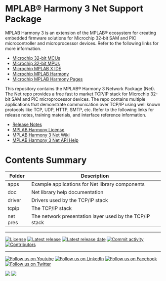 # MPLAB® Harmony 3 Net Support Package

MPLAB Harmony 3 is an extension of the MPLAB® ecosystem for creating
embedded firmware solutions for Microchip 32-bit SAM and PIC microcontroller
and microprocessor devices.  Refer to the following links for more information.

 - [Microchip 32-bit MCUs](https://www.microchip.com/design-centers/32-bit)
 - [Microchip 32-bit MPUs](https://www.microchip.com/design-centers/32-bit-mpus)
 - [Microchip MPLAB X IDE](https://www.microchip.com/mplab/mplab-x-ide)
 - [Microchip MPLAB Harmony](https://www.microchip.com/mplab/mplab-harmony)
 - [Microchip MPLAB Harmony Pages](https://microchip-mplab-harmony.github.io/)

This repository contains the MPLAB® Harmony 3 Network Package (Net).  The
Net repo provides a free fast to market TCP/IP stack for Microchip 32-bit SAM and PIC microprocessor
devices. The repo contains multiple applications that demonstrate communication over TCP/IP
using well known protocols like TCP, UDP, HTTP, SMTP, etc.
Refer to the following links for release notes, training materials, and interface
reference information.

 - [Release Notes](./release_notes.md)
 - [MPLAB Harmony License](mplab_harmony_license.md)
 - [MPLAB Harmony 3 Net Wiki](https://github.com/Microchip-MPLAB-Harmony/net/wiki)
 - [MPLAB Harmony 3 Net API Help](https://microchip-mplab-harmony.github.io/net)

# Contents Summary

| Folder     | Description                                               |
|------------|-----------------------------------------------------------|
| apps       | Example applications for Net library components           |
| doc        | Net library help documentation                            |
| driver     | Drivers used by the TCP/IP stack                          |
| tcpip      | The TCP/IP stack                                          |
| net pres   | The network presentation layer used by the TCP/IP stack   |

____

[![License](https://img.shields.io/badge/license-Harmony%20license-orange.svg)](https://github.com/Microchip-MPLAB-Harmony/net/blob/master/mplab_harmony_license.md)
[![Latest release](https://img.shields.io/github/release/Microchip-MPLAB-Harmony/net.svg)](https://github.com/Microchip-MPLAB-Harmony/net/releases/latest)
[![Latest release date](https://img.shields.io/github/release-date/Microchip-MPLAB-Harmony/net.svg)](https://github.com/Microchip-MPLAB-Harmony/net/releases/latest)
[![Commit activity](https://img.shields.io/github/commit-activity/y/Microchip-MPLAB-Harmony/net.svg)](https://github.com/Microchip-MPLAB-Harmony/net/graphs/commit-activity)
[![Contributors](https://img.shields.io/github/contributors-anon/Microchip-MPLAB-Harmony/net.svg)]()

____

[![Follow us on Youtube](https://img.shields.io/badge/Youtube-Follow%20us%20on%20Youtube-red.svg)](https://www.youtube.com/user/MicrochipTechnology)
[![Follow us on LinkedIn](https://img.shields.io/badge/LinkedIn-Follow%20us%20on%20LinkedIn-blue.svg)](https://www.linkedin.com/company/microchip-technology)
[![Follow us on Facebook](https://img.shields.io/badge/Facebook-Follow%20us%20on%20Facebook-blue.svg)](https://www.facebook.com/microchiptechnology/)
[![Follow us on Twitter](https://img.shields.io/twitter/follow/MicrochipTech.svg?style=social)](https://twitter.com/MicrochipTech)

[![](https://img.shields.io/github/stars/Microchip-MPLAB-Harmony/net.svg?style=social)]()
[![](https://img.shields.io/github/watchers/Microchip-MPLAB-Harmony/net.svg?style=social)]()



